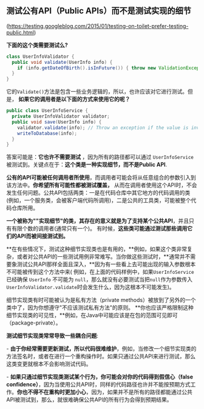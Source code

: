 ## 测试公有API（Public APIs）而不是测试实现的细节

(https://testing.googleblog.com/2015/01/testing-on-toilet-prefer-testing-public.html)

**下面的这个类需要测试么?**

```java
class UserInfoValidator {
  public void validate(UserInfo info) {
    if (info.getDateOfBirth().isInFuture()) { throw new ValidationException()); }
  }
}
```

它的`Validate()`方法是包含一些业务逻辑的，所以，也许应该对它进行测试。但是， **如果它的调用者是以下面的方式来使用它的呢？**

```java
public class UserInfoService {
  private UserInfoValidator validator;
  public void save(UserInfo info) {
    validator.validate(info); // Throw an exception if the value is invalid.
    writeToDatabase(info);   
  }
}
```

答案可能是：**它也许不需要测试** ，因为所有的路径都可以通过 `UserInfoService`被测试到。关键点在于：**这个类是一种实现细节，而不是Public API**.

**公有的API可能被任何调用者所使用**，而调用者可能会将从任意组合的参数引入到该方法中。**你希望所有可能性都被测试覆盖，** 从而在调用者使用这个API时，不会发生任何问题。公共API包括两类：一是在代码仓库中其它地方的代码调用的类 (例如，一个服务类，会被客户端代码所调用)，二是公共的工具类，可能被整个代码仓库所用。

**一个被称为""实现细节"的类，其存在的意义就是为了支持某个公共API**，并且只有有限个数的调用者(通常只有一个)。 有时候，**这些类可能通过测试那些调用它们的API而被间接测试到。**

**在有些情况下，测试这种细节实现类也是有用的，**例如，如果这个类非常复杂，或者对公共API的一些测试用例非常难写。当你做这些测试时，**通常并不需要象测试公共API那样全面且深入，**因为有一些看上去可能出现的输入参数根本不可能被传到这个方法中来( 例如，在上面的代码样例中，如果`UserInfoService`已经确保 `UserInfo` 不可能为 `null`，那么就没有必要测试当把`null`作为参数传入 `UserInfoValidator.validate`时会发生什么，因为这根本不可能发生)。

细节实现类有时可能被认为是私有方法（private methods）被放到了另外的一个类中了，因为你想遵守"不应该测试私有方法"的原则。 **你也应该严格限制这种细节实现类的可见性，**例如，在Java中可能应该是在包的范围可见即可（package-private）。

**测试细节实现类常常导致一些耦合问题**:

\- **由于你经常需要更新测试，所以代码很难维护**，例如，当修改一个细节实现类的方法签名时，或者在进行一个重构操作时。如果只通过公共API来进行测试，那么这类变更就根本不会影响测试代码。

\- **如果只通过细节实现类测试某个行为，你可能会对你的代码得到假信心（false confidence）**，因为当使用公共API时，同样的代码路径也许并不能按预期方式工作。**你也不得不在重构时更加小心**，因为，如果并不是所有的路径都能通过公共API被测试到，那么，就很难确保公共API的所有行为会得到预期结果。